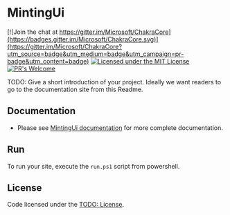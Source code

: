 # MintingUi

[![Join the chat at https://gitter.im/Microsoft/ChakraCore](https://badges.gitter.im/Microsoft/ChakraCore.svg)](https://gitter.im/Microsoft/ChakraCore?utm_source=badge&utm_medium=badge&utm_campaign=pr-badge&utm_content=badge)
[![Licensed under the MIT License](https://img.shields.io/badge/License-MIT-blue.svg)](https://github.com/Microsoft/ChakraCore/blob/master/LICENSE.txt)
[![PR's Welcome](https://img.shields.io/badge/PRs%20-welcome-brightgreen.svg)](#contribute)

TODO: Give a short introduction of your project. Ideally we want readers to go to the documentation site from this Readme.

## Documentation
* Please see [MintingUi documentation](https://todo/your-docs) for more complete documentation.

## Run

To run your site, execute the `run.ps1` script from powershell.

## License

Code licensed under the [TODO: License](Link).
